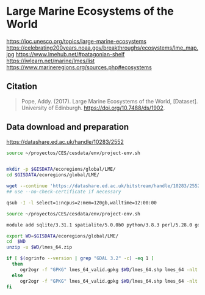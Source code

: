 # Large Marine Ecosystems of the World

https://ioc.unesco.org/topics/large-marine-ecosystems
https://celebrating200years.noaa.gov/breakthroughs/ecosystems/lme_map.jpg
https://www.lmehub.net/#patagonian-shelf
https://iwlearn.net/marine/lmes/list
https://www.marineregions.org/sources.php#ecosystems


## Citation
> Pope, Addy. (2017). Large Marine Ecosystems of the World, [Dataset]. University of Edinburgh. https://doi.org/10.7488/ds/1902.


## Data download and preparation

https://datashare.ed.ac.uk/handle/10283/2552


```sh
source ~/proyectos/CES/cesdata/env/project-env.sh


mkdir -p $GISDATA/ecoregions/global/LME/
cd $GISDATA/ecoregions/global/LME/

wget --continue 'https://datashare.ed.ac.uk/bitstream/handle/10283/2552/lmes_64.zip?sequence=1&isAllowed=y' --output-document=lmes_64.zip
## use --no-check-certificate if necessary


```


```sh
qsub -I -l select=1:ncpus=2:mem=120gb,walltime=12:00:00

source ~/proyectos/CES/cesdata/env/project-env.sh

module add sqlite/3.31.1 spatialite/5.0.0b0 python/3.8.3 perl/5.28.0 gdal/3.2.1 geos/3.8.1

export WD=$GISDATA/ecoregions/global/LME/
cd  $WD
unzip -u $WD/lmes_64.zip

if [ $(ogrinfo --version | grep "GDAL 3.2" -c) -eq 1 ]
  then
     ogr2ogr -f "GPKG" lmes_64_valid.gpkg $WD/lmes_64.shp lmes_64 -nlt PROMOTE_TO_MULTI -t_srs "+proj=longlat +datum=WGS84" -makevalid
  else
     ogr2ogr -f "GPKG" lmes_64_valid.gpkg $WD/lmes_64.shp lmes_64 -nlt PROMOTE_TO_MULTI -t_srs "+proj=longlat +datum=WGS84"
fi

```
